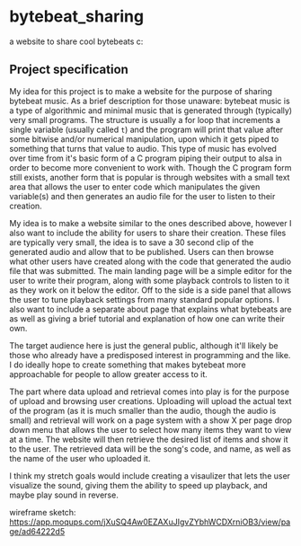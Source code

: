 # bytebeat_sharing
a website to share cool bytebeats c:

## Project specification

My idea for this project is to make a website for the purpose of sharing bytebeat music. As a brief
description for those unaware: bytebeat music is a type of algorithmic and minimal music that is
generated through (typically) very small programs. The structure is usually a for loop that increments
a single variable (usually called `t`) and the program will print that value after some bitwise and/or
numerical manipulation, upon which it gets piped to something that turns that value to audio. This
type of music has evolved over time from it's basic form of a C program piping their output to alsa
in order to become more convenient to work with. Though the C program form still exists, another form
that is popular is through websites with a small text area that allows the user to enter code which
manipulates the given variable(s) and then generates an audio file for the user to listen to their creation.

My idea is to make a website similar to the ones described above, however I also want to include the
ability for users to share their creation. These files are typically very small, the idea is to save
a 30 second clip of the generated audio and allow that to be published. Users can then browse what
other users have created along with the code that generated the audio file that was submitted.
The main landing page will be a simple editor for the user to write their program, along with some
playback controls to listen to it as they work on it below the editor. Off to the side is a side panel
that allows the user to tune playback settings from many standard popular options. I also want to
include a separate about page that explains what bytebeats are as well as giving a brief tutorial
and explanation of how one can write their own.

The target audience here is just the general public, although it'll likely be those who already have
a predisposed interest in programming and the like. I do ideally hope to create something that makes
bytebeat more approachable for people to allow greater access to it.

The part where data upload and retrieval comes into play is for the purpose of upload and browsing
user creations. Uploading will upload the actual text of the program (as it is much smaller than the
audio, though the audio is small) and retrieval will work on a page system with a show X per page
drop down menu that allows the user to select how many items they want to view at a time. The website
will then retrieve the desired list of items and show it to the user. The retrieved data will be the
song's code, and name, as well as the name of the user who uploaded it.

I think my stretch goals would include creating a visaulizer that lets the user visualize the sound,
giving them the ability to speed up playback, and maybe play sound in reverse.

wireframe sketch: https://app.moqups.com/jXuSQ4Aw0EZAXuJIgvZYbhWCDXrniOB3/view/page/ad64222d5
